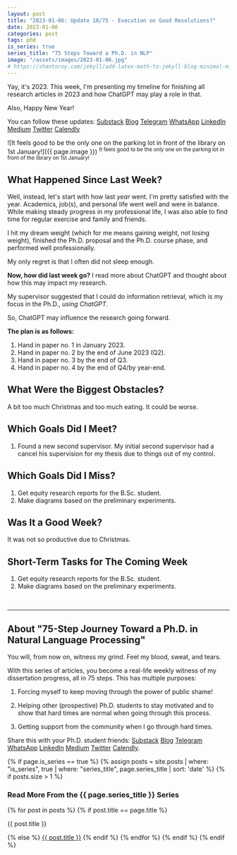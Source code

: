 ```yaml
---
layout: post
title: "2023-01-06: Update 18/75 - Execution on Good Resolutions?"
date: 2023-01-06
categories: post
tags: phd
is_series: true
series_title: "75 Steps Toward a Ph.D. in NLP"
image: "/assets/images/2023-01-06.jpg"
# https://shantoroy.com/jekyll/add-latex-math-to-jekyll-blog-minimal-mistakes/
---
```

<script type="text/javascript" async
    src="https://cdnjs.cloudflare.com/ajax/libs/mathjax/2.7.6/MathJax.js?config=TeX-MML-AM_CHTML">
</script>

<script type="text/x-mathjax-config">
    MathJax.Hub.Config({
        extensions: ["tex2jax.js"],
        jax: ["input/TeX", "output/HTML-CSS"],
        tex2jax: {
        inlineMath: [ ['$','$'], ["\\(","\\)"] ],
        displayMath: [ ['$$','$$'], ["\\[","\\]"] ],
        processEscapes: true
        },
        "HTML-CSS": { availableFonts: ["TeX"] }
    });
</script>

Yay, it's 2023. This week, I'm presenting my timeline for finishing all research articles in 2023 and how ChatGPT may play a role in that.

Also, Happy New Year!

You can follow these updates: [Substack](https://nlpjourney.substack.com/) [Blog](https://janspoerer.github.io/phdstudies/) [Telegram](https://t.me/+gmkAaVlKPh4xZTky) [WhatsApp](https://chat.whatsapp.com/F6901LMMJWIGlxrahkgBcq) [LinkedIn](https://www.linkedin.com/in/janspoerer/) [Medium](https://medium.com/@janspoerer/about) [Twitter](https://twitter.com/JanSpoerer) [Calendly](https://calendly.com/janspoerer/60m-private)

![It feels good to be the only one on the parking lot in front of the library on 1st January!]({{ page.image }})
<sup>It feels good to be the only one on the parking lot in front of the library on 1st January!</sup>

## What Happened Since Last Week?

Well, instead, let's start with how last *year* went. I'm pretty satisfied with the year. Academics, job(s), and personal life went well and were in balance. While making steady progress in my professional life, I was also able to find time for regular exercise and family and friends. 

I hit my dream weight (which for me means gaining weight, not losing weight), finished the Ph.D. proposal and the Ph.D. course phase, and performed well professionally.

My only regret is that I often did not sleep enough.

**Now, how did last week go?** I read more about ChatGPT and thought about how this may impact my research.

My supervisor suggested that I could do information retrieval, which is my focus in the Ph.D., *using ChatGPT*.

So, ChatGPT may influence the research going forward.

**The plan is as follows:**
<ol>
  <li>Hand in paper no. 1 in January 2023.</li>
  <li>Hand in paper no. 2 by the end of June 2023 (Q2).</li>
  <li>Hand in paper no. 3 by the end of Q3.</li>
  <li>Hand in paper no. 4 by the end of Q4/by year-end.</li>
</ol>

## What Were the Biggest Obstacles?

A bit too much Christmas and too much eating. It could be worse.

## Which Goals Did I Meet?

<ol>
  <li>Found a new second supervisor. My initial second supervisor had a cancel his supervision for my thesis due to things out of my control.</li>
</ol>

## Which Goals Did I Miss?

<ol>
  <li>Get equity research reports for the B.Sc. student.</li>
  <li>Make diagrams based on the preliminary experiments.</li>
</ol>

## Was It a Good Week?

It was not so productive due to Christmas.

## Short-Term Tasks for The Coming Week

<ol>
  <li>Get equity research reports for the B.Sc. student.</li>
  <li>Make diagrams based on the preliminary experiments.</li>
</ol>

<br>

____________________________________

## About "75-Step Journey Toward a Ph.D. in Natural Language Processing"

You will, from now on, witness my grind. Feel my blood, sweat, and tears.

With this series of articles, you become a real-life weekly witness of my dissertation progress, all in 75 steps. This has multiple purposes:

1) Forcing myself to keep moving through the power of public shame!

2) Helping other (prospective) Ph.D. students to stay motivated and to show that hard times are normal when going through this process.

3) Getting support from the community when I go through hard times.

Share this with your Ph.D. student friends: [Substack](https://nlpjourney.substack.com/) [Blog](https://janspoerer.github.io/phdstudies/) [Telegram](https://t.me/+gmkAaVlKPh4xZTky) [WhatsApp](https://chat.whatsapp.com/F6901LMMJWIGlxrahkgBcq) [LinkedIn](https://www.linkedin.com/in/janspoerer/) [Medium](https://medium.com/@janspoerer/about) [Twitter](https://twitter.com/JanSpoerer) [Calendly](https://calendly.com/janspoerer/60m-private).

{% if page.is_series == true %}
    {% assign posts = site.posts | where: "is_series", true | where: "series_title", page.series_title | sort: 'date' %}
    {% if posts.size > 1 %}

<h3 class="text-success p-3 pb-0">Read More From the {{ page.series_title }} Series</h3>
        {% for post in posts %}
                {% if post.title == page.title %}
<p class="nav-link bullet-pointer mb-0">{{ post.title }}</p>
                {% else %}
<a class="nav-link bullet-hash" href="{{ post.url }}">{{ post.title }}</a>
                {% endif %}
        {% endfor %}
    {% endif %}
{% endif %}
